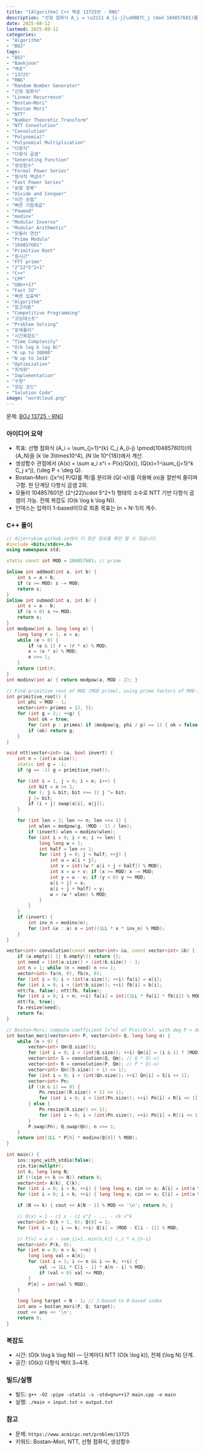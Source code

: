 ```yaml
---
title: "[Algorithm] C++ 백준 13725번 - RNG"
description: "선형 점화식 A_i = \u2211 A_{i-j}\u00B7C_j (mod 104857601)를 Bostan–Mori와 NTT로 O(k log k log N)에 계산합니다. 2^22\u00B75^2+1 소수 모듈러에서 다항식 곱셈으로 A_N을 빠르고 안정적으로 구하는 C++ 정답과 구현 포인트를 정리합니다."
date: 2025-08-12
lastmod: 2025-08-12
categories:
- "Algorithm"
- "BOJ"
tags:
- "BOJ"
- "Baekjoon"
- "백준"
- "13725"
- "RNG"
- "Random Number Generator"
- "선형 점화식"
- "Linear Recurrence"
- "Bostan–Mori"
- "Bostan Mori"
- "NTT"
- "Number Theoretic Transform"
- "NTT Convolution"
- "Convolution"
- "Polynomial"
- "Polynomial Multiplication"
- "다항식"
- "다항식 곱셈"
- "Generating Function"
- "생성함수"
- "Formal Power Series"
- "형식적 멱급수"
- "Fast Power Series"
- "분할 정복"
- "Divide and Conquer"
- "이진 승법"
- "빠른 거듭제곱"
- "Powmod"
- "modinv"
- "Modular Inverse"
- "Modular Arithmetic"
- "모듈러 연산"
- "Prime Modulo"
- "104857601"
- "Primitive Root"
- "원시근"
- "FFT prime"
- "2^22*5^2+1"
- "C++"
- "CPP"
- "GNU++17"
- "Fast IO"
- "빠른 입출력"
- "Algorithm"
- "알고리즘"
- "Competitive Programming"
- "코딩테스트"
- "Problem Solving"
- "문제풀이"
- "시간복잡도"
- "Time Complexity"
- "O(k log k log N)"
- "K up to 30000"
- "N up to 1e18"
- "Optimization"
- "최적화"
- "Implementation"
- "구현"
- "정답 코드"
- "Solution Code"
image: "wordcloud.png"
---
```


문제: [BOJ 13725 - RNG](https://www.acmicpc.net/problem/13725)

### 아이디어 요약
- 목표: 선형 점화식 \(A_i = \sum_{j=1}^{k} C_j A_{i-j} \pmod{104857601}\)의 \(A_N\)을 \(k \le 3\times10^4\), \(N \le 10^{18}\)에서 계산.
- 생성함수 관점에서 \(A(x) = \sum a_i x^i = P(x)/Q(x)\), \(Q(x)=1-\sum_{j=1}^k C_j x^j\), \(\deg P < \deg Q\).
- Bostan–Mori: \([x^n] P/Q\)를 짝/홀 분리와 \(Q(-x)\)를 이용해 \(n\)을 절반씩 줄이며 구함. 한 단계당 다항식 곱셈 2회.
- 모듈러 104857601은 \(2^{22}\cdot 5^2+1\) 형태의 소수로 NTT 기반 다항식 곱셈이 가능. 전체 복잡도 \(O(k \log k \log N)\).
- 인덱스는 입력이 1-based이므로 최종 목표는 \(n = N-1\)의 계수.

### C++ 풀이

```cpp
// 42jerrykim.github.io에서 더 많은 정보를 확인 할 수 있습니다.
#include <bits/stdc++.h>
using namespace std;

static const int MOD = 104857601; // prime

inline int addmod(int a, int b) {
    int s = a + b;
    if (s >= MOD) s -= MOD;
    return s;
}
inline int submod(int a, int b) {
    int s = a - b;
    if (s < 0) s += MOD;
    return s;
}
int modpow(int a, long long e) {
    long long r = 1, x = a;
    while (e > 0) {
        if (e & 1) r = (r * x) % MOD;
        x = (x * x) % MOD;
        e >>= 1;
    }
    return (int)r;
}
int modinv(int a) { return modpow(a, MOD - 2); }

// Find primitive root of MOD (MOD prime), using prime factors of MOD-1 = 2^22 * 5^2
int primitive_root() {
    int phi = MOD - 1;
    vector<int> primes = {2, 5};
    for (int g = 2;; ++g) {
        bool ok = true;
        for (int p : primes) if (modpow(g, phi / p) == 1) { ok = false; break; }
        if (ok) return g;
    }
}

void ntt(vector<int> &a, bool invert) {
    int n = (int)a.size();
    static int g = -1;
    if (g == -1) g = primitive_root();

    for (int i = 1, j = 0; i < n; i++) {
        int bit = n >> 1;
        for (; j & bit; bit >>= 1) j ^= bit;
        j |= bit;
        if (i < j) swap(a[i], a[j]);
    }

    for (int len = 2; len <= n; len <<= 1) {
        int wlen = modpow(g, (MOD - 1) / len);
        if (invert) wlen = modinv(wlen);
        for (int i = 0; i < n; i += len) {
            long long w = 1;
            int half = len >> 1;
            for (int j = 0; j < half; ++j) {
                int u = a[i + j];
                int v = int((w * a[i + j + half]) % MOD);
                int x = u + v; if (x >= MOD) x -= MOD;
                int y = u - v; if (y < 0) y += MOD;
                a[i + j] = x;
                a[i + j + half] = y;
                w = (w * wlen) % MOD;
            }
        }
    }
    if (invert) {
        int inv_n = modinv(n);
        for (int &x : a) x = int((1LL * x * inv_n) % MOD);
    }
}

vector<int> convolution(const vector<int> &a, const vector<int> &b) {
    if (a.empty() || b.empty()) return {};
    int need = (int)a.size() + (int)b.size() - 1;
    int n = 1; while (n < need) n <<= 1;
    vector<int> fa(n, 0), fb(n, 0);
    for (int i = 0; i < (int)a.size(); ++i) fa[i] = a[i];
    for (int i = 0; i < (int)b.size(); ++i) fb[i] = b[i];
    ntt(fa, false); ntt(fb, false);
    for (int i = 0; i < n; ++i) fa[i] = int((1LL * fa[i] * fb[i]) % MOD);
    ntt(fa, true);
    fa.resize(need);
    return fa;
}

// Bostan–Mori: compute coefficient [x^n] of P(x)/Q(x), with deg P < deg Q, Q[0] != 0
int bostan_mori(vector<int> P, vector<int> Q, long long n) {
    while (n > 0) {
        vector<int> Qm(Q.size());
        for (int i = 0; i < (int)Q.size(); ++i) Qm[i] = (i & 1) ? (MOD - Q[i]) % MOD : Q[i];
        vector<int> S = convolution(Q, Qm); // Q * Q(-x)
        vector<int> R = convolution(P, Qm); // P * Q(-x)
        vector<int> Qn((S.size() + 1) >> 1);
        for (int i = 0; i < (int)Qn.size(); ++i) Qn[i] = S[i << 1];
        vector<int> Pn;
        if ((n & 1) == 0) {
            Pn.resize((R.size() + 1) >> 1);
            for (int i = 0; i < (int)Pn.size(); ++i) Pn[i] = R[i << 1];
        } else {
            Pn.resize(R.size() >> 1);
            for (int i = 0; i < (int)Pn.size(); ++i) Pn[i] = R[(i << 1) + 1];
        }
        P.swap(Pn); Q.swap(Qn); n >>= 1;
    }
    return int(1LL * P[0] * modinv(Q[0]) % MOD);
}

int main() {
    ios::sync_with_stdio(false);
    cin.tie(nullptr);
    int k; long long N;
    if (!(cin >> k >> N)) return 0;
    vector<int> A(k), C(k);
    for (int i = 0; i < k; ++i) { long long x; cin >> x; A[i] = int(x % MOD); }
    for (int i = 0; i < k; ++i) { long long x; cin >> x; C[i] = int(x % MOD); }

    if (N <= k) { cout << A[N - 1] % MOD << '\n'; return 0; }

    // Q(x) = 1 - c1 x - c2 x^2 - ... - ck x^k
    vector<int> Q(k + 1, 0); Q[0] = 1;
    for (int i = 1; i <= k; ++i) Q[i] = (MOD - C[i - 1]) % MOD;

    // P[n] = a_n - sum_{i=1..min(n,k)} c_i * a_{n-i}
    vector<int> P(k, 0);
    for (int n = 0; n < k; ++n) {
        long long val = A[n];
        for (int i = 1; i <= n && i <= k; ++i) {
            val -= 1LL * C[i - 1] * A[n - i] % MOD;
            if (val < 0) val += MOD;
        }
        P[n] = int(val % MOD);
    }

    long long target = N - 1; // 1-based to 0-based index
    int ans = bostan_mori(P, Q, target);
    cout << ans << '\n';
    return 0;
}
```

### 복잡도
- 시간: \(O(k \log k \log N)\) — 단계마다 NTT \(O(k \log k)\), 전체 \(\log N\) 단계.
- 공간: \(O(k)\) 다항식 벡터 3~4개.

### 빌드/실행
- 빌드: `g++ -O2 -pipe -static -s -std=gnu++17 main.cpp -o main`
- 실행: `./main < input.txt > output.txt`

### 참고
- 문제: `https://www.acmicpc.net/problem/13725`
- 키워드: Bostan–Mori, NTT, 선형 점화식, 생성함수


